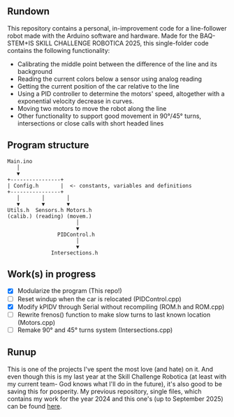 ## Rundown

This repository contains a personal, in-improvement code for a line-follower robot made with the Arduino software and hardware.
Made for the BAQ-STEM+IS SKILL CHALLENGE ROBOTICA 2025, this single-folder code contains the following functionality:

- Calibrating the middle point between the difference of the line and its background
- Reading the current colors below a sensor using analog reading
- Getting the current position of the car relative to the line
- Using a PID controller to determine the motors' speed, altogether with a exponential velocity decrease in curves.
- Moving two motors to move the robot along the line
- Other functionality to support good movement in 90°/45° turns, intersections or close calls with short headed lines

## Program structure

```
Main.ino
   │
   ▼
+----------------+
| Config.h       |  <- constants, variables and definitions
+----------------+
   │       │       │
   ▼       ▼       ▼
Utils.h  Sensors.h Motors.h
(calib.) (reading) (movem.)
                      │
                      ▼
                PIDControl.h
                      │
                      ▼
              Intersections.h
```

## Work(s) in progress

- [X] Modularize the program (This repo!)
- [ ] Reset windup when the car is relocated (PIDControl.cpp)
- [X] Modify kPIDV through Serial without recompiling (ROM.h and ROM.cpp)
- [ ] Rewrite frenos() function to make slow turns to last known location (Motors.cpp)
- [ ] Remake 90° and 45° turns system (Intersections.cpp)

## Runup

This is one of the projects I've spent the most love (and hate) on it. And even though this is my last year at the Skill Challenge Robotica (at least with my current team- God knows what I'll do in the future), it's also good to be saving this for posperity.
My previous repository, single files, which contains my work for the year 2024 and this one's (up to September 2025) can be found [here](https://github.com/JustNotSebas/SKCHRobotica).




